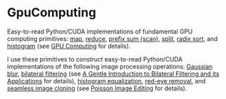 GpuComputing
============

<p>
    Easy-to-read Python/CUDA implementations of fundamental GPU computing primitives: <a class='urllink' href='http://bit.ly/11X61eo'>map</a>, <a class='urllink' href='http://bit.ly/14mVDPS'>reduce</a>, <a class='urllink' href='http://bit.ly/1cgfyCV'>prefix sum (scan)</a>, <a class='urllink' href='http://bit.ly/131BhyW'>split</a>, <a class='urllink' href='http://bit.ly/10hgNzz'>radix sort</a>, and <a class='urllink' href='http://bit.ly/11X6xcb'>histogram</a> (see <a class='urllink' href='http://cs.utsa.edu/~qitian/seminar/Spring11/03_04_11/GPU.pdf'>GPU Computing</a> for details).
</p>
<p>
    I use these primitives to construct easy-to-read Python/CUDA implementations of the following image processing operations: <a class='urllink' href='http://bit.ly/11X9UQC'>Gaussian blur</a>, <a class='urllink' href='http://bit.ly/11CXa68'>bilateral filtering</a> (see <a class='urllink' href='http://people.csail.mit.edu/sparis/bf_course/course_notes.pdf'>A Gentle Introduction to Bilateral Filtering and its Applications</a> for details), <a class='urllink' href='http://bit.ly/17z10BL'>histogram equalization</a>, <a class='urllink' href='http://bit.ly/19n2BLx'>red-eye removal</a>, and <a class='urllink' href='http://bit.ly/12mdN1l'>seamless image cloning</a> (see <a class='urllink' href='http://www.cs.jhu.edu/~misha/Fall07/Papers/Perez03.pdf'>Poisson Image Editing</a> for details).
</p>
